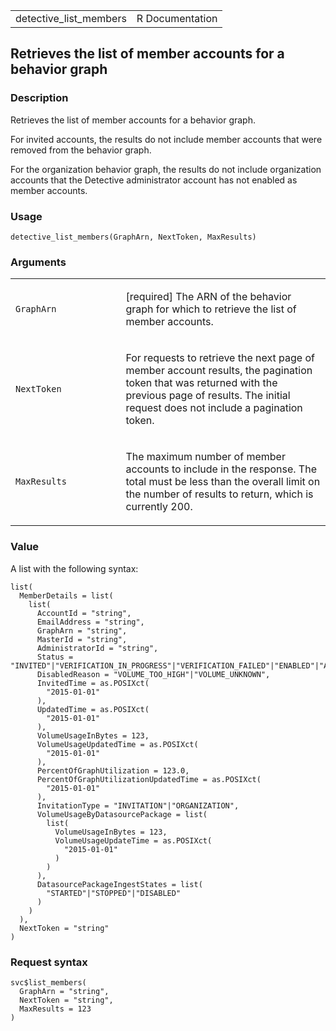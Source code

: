 <table style="width: 100%;">
<tbody>
<tr class="odd">
<td>detective_list_members</td>
<td style="text-align: right;">R Documentation</td>
</tr>
</tbody>
</table>

## Retrieves the list of member accounts for a behavior graph

### Description

Retrieves the list of member accounts for a behavior graph.

For invited accounts, the results do not include member accounts that
were removed from the behavior graph.

For the organization behavior graph, the results do not include
organization accounts that the Detective administrator account has not
enabled as member accounts.

### Usage

    detective_list_members(GraphArn, NextToken, MaxResults)

### Arguments

<table>
<colgroup>
<col style="width: 35%" />
<col style="width: 65%" />
</colgroup>
<tbody>
<tr class="odd">
<td><code id="detective_list_members_:_GraphArn">GraphArn</code></td>
<td><p>[required] The ARN of the behavior graph for which to retrieve
the list of member accounts.</p></td>
</tr>
<tr class="even">
<td><code id="detective_list_members_:_NextToken">NextToken</code></td>
<td><p>For requests to retrieve the next page of member account results,
the pagination token that was returned with the previous page of
results. The initial request does not include a pagination
token.</p></td>
</tr>
<tr class="odd">
<td><code
id="detective_list_members_:_MaxResults">MaxResults</code></td>
<td><p>The maximum number of member accounts to include in the response.
The total must be less than the overall limit on the number of results
to return, which is currently 200.</p></td>
</tr>
</tbody>
</table>

### Value

A list with the following syntax:

    list(
      MemberDetails = list(
        list(
          AccountId = "string",
          EmailAddress = "string",
          GraphArn = "string",
          MasterId = "string",
          AdministratorId = "string",
          Status = "INVITED"|"VERIFICATION_IN_PROGRESS"|"VERIFICATION_FAILED"|"ENABLED"|"ACCEPTED_BUT_DISABLED",
          DisabledReason = "VOLUME_TOO_HIGH"|"VOLUME_UNKNOWN",
          InvitedTime = as.POSIXct(
            "2015-01-01"
          ),
          UpdatedTime = as.POSIXct(
            "2015-01-01"
          ),
          VolumeUsageInBytes = 123,
          VolumeUsageUpdatedTime = as.POSIXct(
            "2015-01-01"
          ),
          PercentOfGraphUtilization = 123.0,
          PercentOfGraphUtilizationUpdatedTime = as.POSIXct(
            "2015-01-01"
          ),
          InvitationType = "INVITATION"|"ORGANIZATION",
          VolumeUsageByDatasourcePackage = list(
            list(
              VolumeUsageInBytes = 123,
              VolumeUsageUpdateTime = as.POSIXct(
                "2015-01-01"
              )
            )
          ),
          DatasourcePackageIngestStates = list(
            "STARTED"|"STOPPED"|"DISABLED"
          )
        )
      ),
      NextToken = "string"
    )

### Request syntax

    svc$list_members(
      GraphArn = "string",
      NextToken = "string",
      MaxResults = 123
    )
